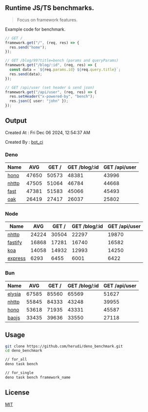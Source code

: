 ## Runtime JS/TS benchmarks.

> Focus on framework features.

Example code for benchmark.
```ts
// GET /
framework.get("/", (req, res) => {
  res.send("home");
});

// GET /blog/99?title=bench (params and queryParams)
framework.get("/blog/:id", (req, res) => {
  const data = `${req.params.id} ${req.query.title}`;
  res.send(data);
});

// GET /api/user (set header & send json)
framework.get("/api/user", (req, res) => {
  res.setHeader("x-powered-by", "bench");
  res.json({ user: "john" });
});
```

## Output
Created At : Fri Dec 06 2024, 12:54:37 AM

Created By : [bot_ci](https://github.com/herudi/deno_benchmarks/commits?author=github-actions%5Bbot%5D)


### Deno
|Name|AVG|GET /|GET /blog/:id|GET /api/user|
|----|----|----|----|----|
|[hono](https://github.com/honojs/hono)|47650|50573|48381|43996|
|[nhttp](https://github.com/nhttp/nhttp)|47505|51064|46784|44668|
|[fast](https://github.com/danteissaias/fast)|47381|51583|45066|45493|
|[oak](https://github.com/oakserver/oak)|26419|27417|26037|25802|
  


### Node
|Name|AVG|GET /|GET /blog/:id|GET /api/user|
|----|----|----|----|----|
|[nhttp](https://github.com/nhttp/nhttp)|24224|30504|22297|19870|
|[fastify](https://github.com/fastify/fastify)|16868|17281|16740|16582|
|[koa](https://github.com/koajs/koa)|14058|14932|12993|14250|
|[express](https://github.com/expressjs/express)|6293|6455|6001|6422|
  


### Bun
|Name|AVG|GET /|GET /blog/:id|GET /api/user|
|----|----|----|----|----|
|[elysia](https://github.com/elysiajs/elysia)|67585|85560|65569|51627|
|[nhttp](https://github.com/nhttp/nhttp)|55845|84333|43248|39955|
|[hono](https://github.com/honojs/hono)|53618|71935|43331|45587|
|[baojs](https://github.com/mattreid1/baojs)|33435|39636|33550|27118|
  



## Usage

```bash
git clone https://github.com/herudi/deno_benchmark.git
cd deno_benchmark

// for_all
deno task bench

// for_single
deno task bench framework_name
```

## License

[MIT](LICENSE)

